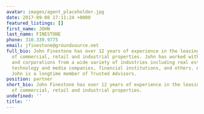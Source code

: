 ```yaml
---
avatar: images/agent_placeholder.jpg
date: 2017-09-08 17:11:24 +0000
featured_listings: []
first_name: JOHN
last_name: FINESTONE
phone: 310.339.9775
email: jfinestone@groundsource.net
full_bio: John Finestone has over 12 years of experience in the leasing and investment
  of commercial, retail and industrial properties. John has worked with companies
  and corporations from a wide variety of industries including real estate investors,
  technology and media companies, financial institutions, and others. Additionally,
  John is a longtime member of Trusted Advisors.
position: partner
short_bio: John Finestone has over 12 years of experience in the leasing and investment
  of commercial, retail and industrial properties.
undefined: ''
title: ''
---
```

